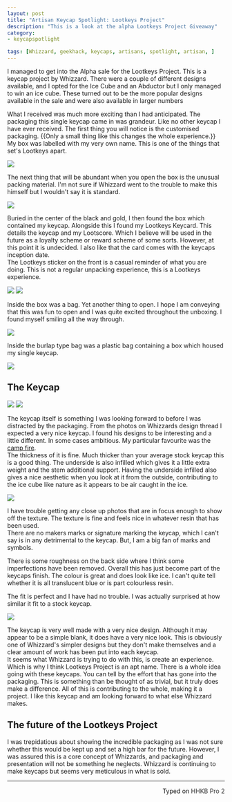 ```yaml
---
layout: post
title: "Artisan Keycap Spotlight: Lootkeys Project"
description: "This is a look at the alpha Lootkeys Project Giveaway"
category: 
- keycapspotlight

tags: [Whizzard, geekhack, keycaps, artisans, spotlight, artisan, ]
---
```

I managed to get into the Alpha sale for the Lootkeys Project. This is a keycap project by Whizzard. There were a couple of different designs available, and I opted for the Ice Cube and an Abductor but I only managed to win an ice cube. These turned out to be the more popular designs available in the sale and were also available in larger numbers

What I received was much more exciting than I had anticipated. The packaging this single keycap came in was grandeur. Like no other keycap I have ever received. The first thing you will notice is the customised packaging. {{Only a small thing like this changes the whole experience.}} My box was labelled with my very own name. This is one of the things that set's Lootkeys apart.

![](http://i.imgur.com/LYIPre5.jpg)

The next thing that will be abundant when you open the box is the unusual packing material. I'm not sure if Whizzard went to the trouble to make this himself but I wouldn't say it is standard. 

![](http://i.imgur.com/x8T5xdr.jpg)

Buried in the center of the black and gold, I then found the box which contained my keycap. Alongside this I found my Lootkeys Keycard. This details the keycap and my Lootscore. Which I believe will be used in the future as a loyalty scheme or reward scheme of some sorts. However, at this point it is undecided. I also like that the card comes with the keycaps inception date.  
The Lootkeys sticker on the front is a casual reminder of what you are doing. This is not a regular unpacking experience, this is a Lootkeys experience.

![](http://i.imgur.com/ed3iwBe.jpg)
![](http://i.imgur.com/Ahvr6Ev.jpg?1)

Inside the box was a bag. Yet another thing to open. I hope I am conveying that this was fun to open and I was quite excited throughout the unboxing. I found myself smiling all the way through.

![](http://i.imgur.com/5AmT8S2.jpg)

Inside the burlap type bag was a plastic bag containing a box which housed my single keycap.

![](http://i.imgur.com/hQcT2Lb.jpg)

## The Keycap
![](http://i.imgur.com/T7yUlcN.jpg)
![](http://i.imgur.com/j3lW0uq.jpg)

The keycap itself is something I was looking forward to before I was distracted by the packaging. From the photos on Whizzards design thread I expected a very nice keycap. I found his designs to be interesting and a little different. In some cases ambitious. My particular favourite was the [camp fire](http://i.imgur.com/mRz9r2h.jpg).  
The thickness of it is fine. Much thicker than your average stock keycap this is a good thing. The underside is also infilled which gives it a little extra weight and the stem additional support. Having the underside infilled also gives a nice aesthetic when you look at it from the outside, contributing to the ice cube like nature as it appears to be air caught in the ice.    

![](http://i.imgur.com/oglvLKZ.jpg)

I have trouble getting any close up photos that are in focus enough to show off the texture. The texture is fine and feels nice in whatever resin that has been used.  
There are no makers marks or signature marking the keycap, which I can't say is in any detrimental to the keycap. But, I am a big fan of marks and symbols.

There is some roughness on the back side where I think some imperfections have been removed. Overall this has just become part of the keycaps finish. 
The colour is great and does look like ice. I can't quite tell whether it is all translucent blue or is part colourless resin.

The fit is perfect and I have had no trouble. I was actually surprised at how similar it fit to a stock keycap. 

![](http://i.imgur.com/6Wmujax.jpg)

The keycap is very well made with a very nice design. Although it may appear to be a simple blank, it does have a very nice look. This is obviously one of Whizzard's simpler designs but they don't make themselves and a clear amount of work has been put into each keycap.  
It seems what Whizzard is trying to do with this, is create an experience. Which is why I think Lootkeys Project is an apt name. There is a whole idea going with these keycaps. You can tell by the effort that has gone into the packaging. This is something than be thought of as trivial, but it truly does make a difference. All of this is contributing to the whole, making it a project. I like this keycap and am looking forward to what else Whizzard makes.

## The future of the Lootkeys Project
I was trepidatious about showing the incredible packaging as I was not sure whether this would be kept up and set a high bar for the future. However, I was assured this is a core concept of Whizzards, and packaging and presentation will not be something he neglects. Whizzard is continuing to make keycaps but seems very meticulous in what is sold.

---------------------------------
 <p style="text-align: right" title="Equipped with Hasu's alternative controller">Typed on <font color="#373737">HHKB Pro 2</font></p>
